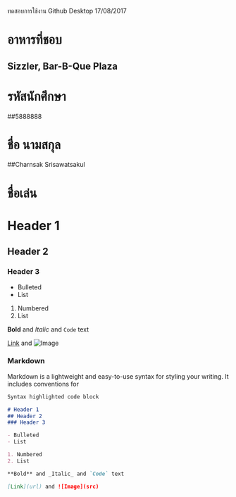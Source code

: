 
ทดสอบการใช้งาน Github Desktop
17/08/2017

# อาหารที่ชอบ
## Sizzler, Bar-B-Que Plaza


# รหัสนักศึกษา
##5888888
# ชื่อ นามสกุล
##Charnsak Srisawatsakul
# ชื่อเล่น


# Header 1
## Header 2
### Header 3

- Bulleted
- List

1. Numbered
2. List

**Bold** and _Italic_ and `Code` text

[Link](url) and ![Image](src)

### Markdown

Markdown is a lightweight and easy-to-use syntax for styling your writing. It includes conventions for

```markdown
Syntax highlighted code block

# Header 1
## Header 2
### Header 3

- Bulleted
- List

1. Numbered
2. List

**Bold** and _Italic_ and `Code` text

[Link](url) and ![Image](src)
